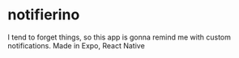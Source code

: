 # notifierino
 I tend to forget things, so this app is gonna remind me with custom notifications. Made in Expo, React Native
